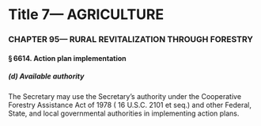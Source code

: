 
# Title 7— AGRICULTURE
### CHAPTER 95— RURAL REVITALIZATION THROUGH FORESTRY
#### § 6614. Action plan implementation
##### (d) Available authority

The Secretary may use the Secretary’s authority under the Cooperative Forestry Assistance Act of 1978 ( 16 U.S.C. 2101 et seq.) and other Federal, State, and local governmental authorities in implementing action plans.
